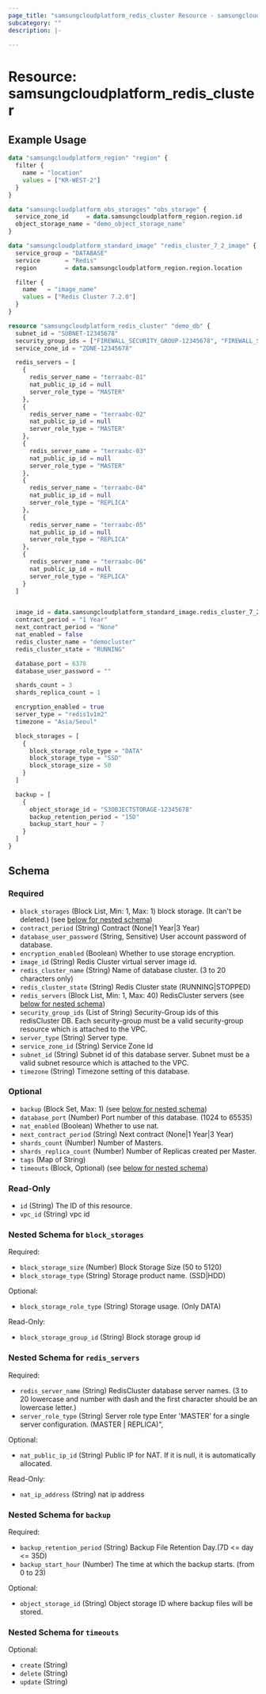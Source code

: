 ```yaml
---
page_title: "samsungcloudplatform_redis_cluster Resource - samsungcloudplatform"
subcategory: ""
description: |-
  
---
```


# Resource: samsungcloudplatform_redis_cluster




## Example Usage

```terraform
data "samsungcloudplatform_region" "region" {
  filter {
    name = "location"
    values = ["KR-WEST-2"]
  }
}

data "samsungcloudplatform_obs_storages" "obs_storage" {
  service_zone_id     = data.samsungcloudplatform_region.region.id
  object_storage_name = "demo_object_storage_name"
}

data "samsungcloudplatform_standard_image" "redis_cluster_7_2_image" {
  service_group = "DATABASE"
  service       = "Redis"
  region        = data.samsungcloudplatform_region.region.location

  filter {
    name   = "image_name"
    values = ["Redis Cluster 7.2.0"]
  }
}

resource "samsungcloudplatform_redis_cluster" "demo_db" {
  subnet_id = "SUBNET-12345678"
  security_group_ids = ["FIREWALL_SECURITY_GROUP-12345678", "FIREWALL_SECURITY_GROUP-87654321"]
  service_zone_id = "ZONE-12345678"

  redis_servers = [
    {
      redis_server_name = "terraabc-01"
      nat_public_ip_id = null
      server_role_type = "MASTER"
    },
    {
      redis_server_name = "terraabc-02"
      nat_public_ip_id = null
      server_role_type = "MASTER"
    },
    {
      redis_server_name = "terraabc-03"
      nat_public_ip_id = null
      server_role_type = "MASTER"
    },
    {
      redis_server_name = "terraabc-04"
      nat_public_ip_id = null
      server_role_type = "REPLICA"
    },
    {
      redis_server_name = "terraabc-05"
      nat_public_ip_id = null
      server_role_type = "REPLICA"
    },
    {
      redis_server_name = "terraabc-06"
      nat_public_ip_id = null
      server_role_type = "REPLICA"
    }
  ]


  image_id = data.samsungcloudplatform_standard_image.redis_cluster_7_2_image.id
  contract_period = "1 Year"
  next_contract_period = "None"
  nat_enabled = false
  redis_cluster_name = "democluster"
  redis_cluster_state = "RUNNING"

  database_port = 6378
  database_user_password = ""

  shards_count = 3
  shards_replica_count = 1

  encryption_enabled = true
  server_type = "redis1v1m2"
  timezone = "Asia/Seoul"

  block_storages = [
    {
      block_storage_role_type = "DATA"
      block_storage_type = "SSD"
      block_storage_size = 50
    }
  ]

  backup = [
    {
      object_storage_id = "S3OBJECTSTORAGE-12345678"
      backup_retention_period = "15D"
      backup_start_hour = 7
    }
  ]
}
```

<!-- schema generated by tfplugindocs -->
## Schema

### Required

- `block_storages` (Block List, Min: 1, Max: 1) block storage. (It can't be deleted.) (see [below for nested schema](#nestedblock--block_storages))
- `contract_period` (String) Contract (None|1 Year|3 Year)
- `database_user_password` (String, Sensitive) User account password of database.
- `encryption_enabled` (Boolean) Whether to use storage encryption.
- `image_id` (String) Redis Cluster virtual server image id.
- `redis_cluster_name` (String) Name of database cluster. (3 to 20 characters only)
- `redis_cluster_state` (String) Redis Cluster state (RUNNING|STOPPED)
- `redis_servers` (Block List, Min: 1, Max: 40) RedisCluster servers (see [below for nested schema](#nestedblock--redis_servers))
- `security_group_ids` (List of String) Security-Group ids of this redisCluster DB. Each security-group must be a valid security-group resource which is attached to the VPC.
- `server_type` (String) Server type.
- `service_zone_id` (String) Service Zone Id
- `subnet_id` (String) Subnet id of this database server. Subnet must be a valid subnet resource which is attached to the VPC.
- `timezone` (String) Timezone setting of this database.

### Optional

- `backup` (Block Set, Max: 1) (see [below for nested schema](#nestedblock--backup))
- `database_port` (Number) Port number of this database. (1024 to 65535)
- `nat_enabled` (Boolean) Whether to use nat.
- `next_contract_period` (String) Next contract (None|1 Year|3 Year)
- `shards_count` (Number) Number of Masters.
- `shards_replica_count` (Number) Number of Replicas created per Master.
- `tags` (Map of String)
- `timeouts` (Block, Optional) (see [below for nested schema](#nestedblock--timeouts))

### Read-Only

- `id` (String) The ID of this resource.
- `vpc_id` (String) vpc id

<a id="nestedblock--block_storages"></a>
### Nested Schema for `block_storages`

Required:

- `block_storage_size` (Number) Block Storage Size (50 to 5120)
- `block_storage_type` (String) Storage product name. (SSD|HDD)

Optional:

- `block_storage_role_type` (String) Storage usage. (Only DATA)

Read-Only:

- `block_storage_group_id` (String) Block storage group id


<a id="nestedblock--redis_servers"></a>
### Nested Schema for `redis_servers`

Required:

- `redis_server_name` (String) RedisCluster database server names. (3 to 20 lowercase and number with dash and the first character should be an lowercase letter.)
- `server_role_type` (String) Server role type Enter 'MASTER' for a single server configuration. (MASTER | REPLICA)",

Optional:

- `nat_public_ip_id` (String) Public IP for NAT. If it is null, it is automatically allocated.

Read-Only:

- `nat_ip_address` (String) nat ip address


<a id="nestedblock--backup"></a>
### Nested Schema for `backup`

Required:

- `backup_retention_period` (String) Backup File Retention Day.(7D <= day <= 35D)
- `backup_start_hour` (Number) The time at which the backup starts. (from 0 to 23)

Optional:

- `object_storage_id` (String) Object storage ID where backup files will be stored.


<a id="nestedblock--timeouts"></a>
### Nested Schema for `timeouts`

Optional:

- `create` (String)
- `delete` (String)
- `update` (String)


